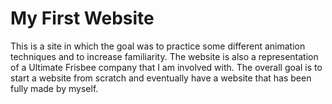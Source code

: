 # My First Website

This is a site in which the goal was to practice some different animation techniques and to increase familiarity. The website is also a representation of a Ultimate Frisbee company that I am involved with. The overall goal is to start a website from scratch and eventually have a website that has been fully made by myself. 
